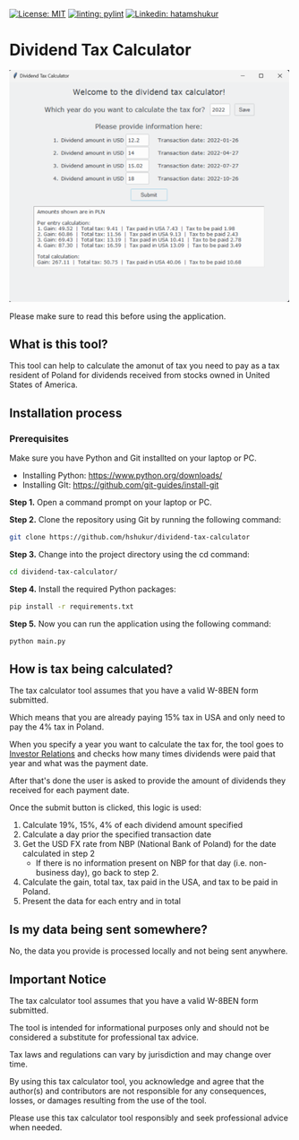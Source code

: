 [![License: MIT](https://img.shields.io/badge/License-MIT-brightgreen.svg)](https://opensource.org/licenses/MIT) [![linting: pylint](https://img.shields.io/badge/linting-pylint-yellowgreen)](https://github.com/pylint-dev/pylint) [![Linkedin: hatamshukur](https://img.shields.io/badge/LinkedIn-informational?logo=linkedin)](https://www.linkedin.com/in/hatamshukur/)


# Dividend Tax Calculator
<img src="https://github.com/hshukur/dividend-tax-calculator/blob/master/app_gui.png" alt="Alt text" width=500 title="Optional title">

Please make sure to read this before using the application.

## What is this tool?
This tool can help to calculate the amonut of tax you need to pay as a tax resident of Poland for dividends received from stocks owned in United States of America.

## Installation process
### Prerequisites
Make sure you have Python and Git installted on your laptop or PC.
* Installing Python: https://www.python.org/downloads/
* Installing GIt: https://github.com/git-guides/install-git

**Step 1.** Open a command prompt on your laptop or PC.

**Step 2.** Clone the repository using Git by running the following command:
```bash
git clone https://github.com/hshukur/dividend-tax-calculator
```

**Step 3.** Change into the project directory using the cd command:
```bash
cd dividend-tax-calculator/
```

**Step 4.** Install the required Python packages:
```bash
pip install -r requirements.txt
```

**Step 5.** Now you can run the application using the following command:
```bash
python main.py
```

## How is tax being calculated?
The tax calculator tool assumes that you have a valid W-8BEN form submitted.

Which means that you are already paying 15% tax in USA and only need to pay the 4% tax in Poland.

When you specify a year you want to calculate the tax for, 
the tool goes to [Investor Relations](https://investor.cisco.com/stock-information/dividends-and-splits/default.aspx)
and checks how many times dividends were paid that year and what was the payment date.

After that's done the user is asked to provide the amount of dividends they received for each payment date.

Once the submit button is clicked, this logic is used:
1. Calculate 19%, 15%, 4% of each dividend amount specified
2. Calculate a day prior the specified transaction date
3. Get the USD FX rate from NBP (National Bank of Poland) for the date calculated in step 2
    - If there is no information present on NBP for that day (i.e. non-business day), go back to step 2.
5. Calculate the gain, total tax, tax paid in the USA, and tax to be paid in Poland.
6. Present the data for each entry and in total

## Is my data being sent somewhere?
No, the data you provide is processed locally and not being sent anywhere.
  
## Important Notice
The tax calculator tool assumes that you have a valid W-8BEN form submitted.

The tool is intended for informational purposes only and should not be considered a substitute for professional tax advice.

Tax laws and regulations can vary by jurisdiction and may change over time. 

By using this tax calculator tool, you acknowledge and agree that the author(s) and contributors are not responsible for any consequences, losses, or damages resulting from the use of the tool.

Please use this tax calculator tool responsibly and seek professional advice when needed.
